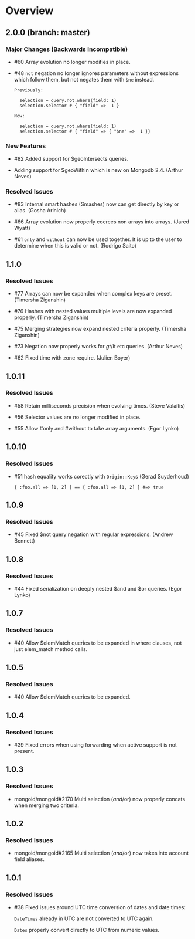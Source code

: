 # Overview

## 2.0.0 (branch: master)

### Major Changes (Backwards Incompatible)

* \#60 Array evolution no longer modifies in place.

* \#48 `not` negation no longer ignores parameters without expressions
  which follow them, but not negates them with `$ne` instead.

      Previously:

        selection = query.not.where(field: 1)
        selection.selector # { "field" =>  1 }

      Now:

        selection = query.not.where(field: 1)
        selection.selector # { "field" => { "$ne" =>  1 }}

### New Features

* \#82 Added support for $geoIntersects queries.

* Adding support for $geoWithin which is new on Mongodb 2.4. (Arthur Neves)

### Resolved Issues

* \#83 Internal smart hashes (Smashes) now can get directly by key or alias.
  (Gosha Arinich)

* \#66 Array evolution now properly coerces non arrays into arrays.
  (Jared Wyatt)

* \#61 `only` and `without` can now be used together. It is up to the user
  to determine when this is valid or not. (Rodrigo Saito)

## 1.1.0

### Resolved Issues

* \#77 Arrays can now be expanded when complex keys are preset.
  (Timersha Ziganshin)

* \#76 Hashes with nested values multiple levels are now expanded properly.
  (Timersha Ziganshin)

* \#75 Merging strategies now expand nested criteria properly.
  (Timersha Ziganshin)

* \#73 Negation now properly works for $gt/$lt etc queries.
  (Arthur Neves)

* \#62 Fixed time with zone require. (Julien Boyer)

## 1.0.11

### Resolved Issues

* \#58 Retain milliseconds precision when evolving times. (Steve Valaitis)

* \#56 Selector values are no longer modified in place.

* \#55 Allow #only and #without to take array arguments. (Egor Lynko)

## 1.0.10

### Resolved Issues

* \#51 hash equality works corectly with `Origin::Key`s (Gerad Suyderhoud)

      { :foo.all => [1, 2] } == { :foo.all => [1, 2] } #=> true

## 1.0.9

### Resolved Issues

* \#45 Fixed $not query negation with regular expressions. (Andrew Bennett)

## 1.0.8

### Resolved Issues

* \#44 Fixed serialization on deeply nested $and and $or queries. (Egor Lynko)

## 1.0.7

### Resolved Issues

* \#40 Allow $elemMatch queries to be expanded in where clauses, not just
  elem_match method calls.

## 1.0.5

### Resolved Issues

* \#40 Allow $elemMatch queries to be expanded.

## 1.0.4

### Resolved Issues

* \#39 Fixed errors when using forwarding when active support is not present.

## 1.0.3

### Resolved Issues

* mongoid/mongoid\#2170 Multi selection ($and/$or) now properly concats
  when merging two criteria.

## 1.0.2

### Resolved Issues

* mongoid/mongoid\#2165 Multi selection ($and/$or) now takes into account
  field aliases.

## 1.0.1

### Resolved Issues

* \#38 Fixed issues around UTC time conversion of dates and date times:

    `DateTimes` already in UTC are not converted to UTC again.

    `Dates` properly convert directly to UTC from numeric values.
